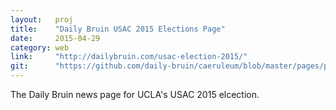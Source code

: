 ```yaml
---
layout:   proj
title:    "Daily Bruin USAC 2015 Elections Page"
date:     2015-04-29
category: web
link:     "http://dailybruin.com/usac-election-2015/"
git:      "https://github.com/daily-bruin/caeruleum/blob/master/pages/page-usac-elections-2015.php"
---
```


The Daily Bruin news page for UCLA's USAC 2015 elcection. 